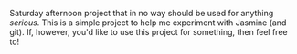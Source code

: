 Saturday afternoon project that in no way should be used for anything *serious*.  This is a simple project to help me experiment with Jasmine (and git).  If, however, you'd like to use this project for something, then feel free to!